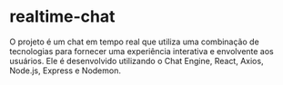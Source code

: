 # realtime-chat
O projeto é um chat em tempo real que utiliza uma combinação de tecnologias para fornecer uma experiência interativa e envolvente aos usuários. Ele é desenvolvido utilizando o Chat Engine, React, Axios, Node.js, Express e Nodemon.
